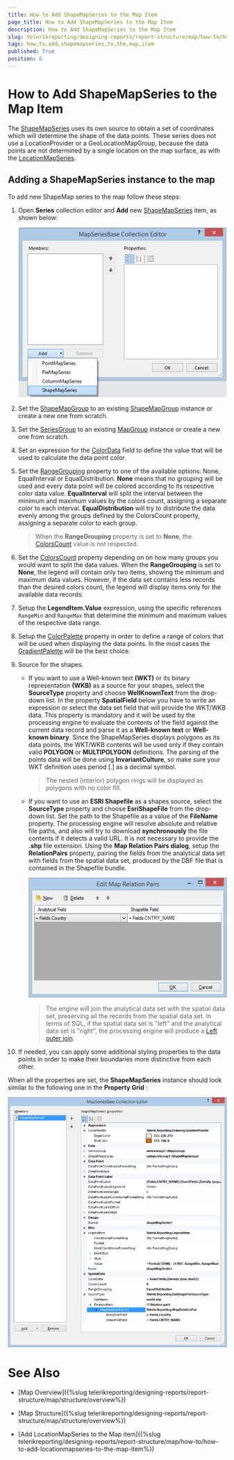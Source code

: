 ```yaml
---
title: How to Add ShapeMapSeries to the Map Item
page_title: How to Add ShapeMapSeries to the Map Item 
description: How to Add ShapeMapSeries to the Map Item
slug: telerikreporting/designing-reports/report-structure/map/how-to/how-to-add-shapemapseries-to-the-map-item
tags: how,to,add,shapemapseries,to,the,map,item
published: True
position: 6
---
```


# How to Add ShapeMapSeries to the Map Item

The [ShapeMapSeries](/reporting/api/Telerik.Reporting.ShapeMapSeries) uses its own source to obtain a set of coordinates which will determine the shape of the data points. These series does not use a LocationProvider or a GeoLocationMapGroup, because the data points are not determined by a single location on the map surface, as with the [LocationMapSeries](/reporting/api/Telerik.Reporting.LocationMapSeries). 

## Adding a ShapeMapSeries instance to the map

To add new ShapeMap series to the map follow these steps: 

1. Open __Series__ collection editor and __Add__ new [ShapeMapSeries](/reporting/api/Telerik.Reporting.ShapeMapSeries) item, as shown below: 

   ![Choropleth Add Shape Map Series](images/Map/Choropleth/Choropleth_AddShapeMapSeries.png)

1. Set the [ShapeMapGroup](/reporting/api/Telerik.Reporting.ShapeMapSeries#Telerik_Reporting_ShapeMapSeries_ShapeMapGroup) to an existing [ShapeMapGroup](/reporting/api/Telerik.Reporting.ShapeMapGroup) instance or create a new one from scratch. 

1. Set the [SeriesGroup](/reporting/api/Telerik.Reporting.MapSeriesBase#Telerik_Reporting_MapSeriesBase_SeriesGroup) to an existing [MapGroup](/reporting/api/Telerik.Reporting.MapGroup) instance or create a new one from scratch. 

1. Set an expression for the [ColorData](/reporting/api/Telerik.Reporting.ShapeMapSeries#Telerik_Reporting_ShapeMapSeries_ColorData) field to define the value that will be used to calculate the data point color. 

1. Set the [RangeGrouping](/reporting/api/Telerik.Reporting.ShapeMapSeries#Telerik_Reporting_ShapeMapSeries_RangeGrouping) property to one of the available options: None, EqualInterval or EqualDistribution. __None__ means that no grouping will be used and every data point will be colored according to its respective color data value. __EqualInterval__ will split the interval between the minimum and maximum values by the colors count, assigning a separate color to each interval. __EqualDistribution__ will try to distribute the data evenly among the groups defined by the ColorsCount property, assigning a separate color to each group. 

   >When the __RangeGrouping__ property is set to __None__, the [ColorsCount](/reporting/api/Telerik.Reporting.ShapeMapSeries#Telerik_Reporting_ShapeMapSeries_ColorsCount) value is not respected. 

1. Set the [ColorsCount](/reporting/api/Telerik.Reporting.ShapeMapSeries#Telerik_Reporting_ShapeMapSeries_ColorsCount) property depending on on how many groups you would want to split the data values. When the __RangeGrouping__ is set to __None__, the legend will contain only two items, showing the minimum and maximum data values. However, if the data set contains less records than the desired colors count, the legend will display items only for the available data records. 

1. Setup the __LegendItem.Value__ expression, using the specific references `RangeMin` and `RangeMax` that determine the minimum and maximum values of the respective data range. 

1. Setup the [ColorPalette](/reporting/api/Telerik.Reporting.GraphSeriesBase#Telerik_Reporting_GraphSeriesBase_ColorPalette) property in order to define a range of colors that will be used when displaying the data points. In the most cases the [GradientPalette](/reporting/api/Telerik.Reporting.Drawing.GradientPalette) will be the best choice. 

1. Source for the shapes.

   + If you want to use a Well-known text __(WKT)__ or its binary representation __(WKB)__ as a source for your shapes, select the __SourceType__ property and choose __WellKnownText__ from the drop-down list. In the property __SpatialField__ below you have to write an expression or select the data set field that will provide the WKT/WKB data. This property is mandatory and it will be used by the processing engine to evaluate the contents of the field against the current data record and parse it as a __Well-known text__ or __Well-known binary__. Since the ShapeMapSeries displays polygons as its data points, the WKT/WKB contents will be used only if they contain valid __POLYGON__ or __MULTIPOLYGON__ definitions. The parsing of the points data will be done using __InvariantCulture__, so make sure your WKT definition uses period [.] as a decimal symbol. 

     >The nested (interior) polygon rings will be displayed as polygons with no color fill. 

   + If you want to use an __ESRI Shapefile__ as a shapes source, select the __SourceType__ property and choose __EsriShapeFile__ from the drop-down list. Set the path to the Shapefile as a value of the __FileName__ property. The processing engine will resolve absolute and relative file paths, and also will try to download __synchronously__ the file contents if it detects a valid URL. It is not necessary to provide the __.shp__ file extension. Using the __Map Relation Pairs dialog__, setup the __RelationPairs__ property, pairing the fields from the analytical data set with fields from the spatial data set, produced by the DBF file that is contained in the Shapefile bundle. 

     ![Choropleth Map Relation Pairs Dialog](images/Map/Choropleth/Choropleth_MapRelationPairsDialog.png)

     >The engine will join the analytical data set with the spatial data set, preserving all the records from the spatial data set. In terms of SQL, if the spatial data set is "left" and the analytical data set is "right", the processing engine will produce a [Left outer join](http://en.wikipedia.org/wiki/Join_(SQL)#Left_outer_join). 

1. If needed, you can apply some additional styling properties to the data points in order to make their boundaries more distinctive from each other. 

When all the properties are set, the __ShapeMapSeries__ instance should look similar to the following one in the __Property Grid__ : 

![Choropleth Shape Map Series Layout In Property Grid](images/Map/Choropleth/Choropleth_ShapeMapSeries_LayoutInPropertyGrid.png)

# See Also

* [Map Overview]({%slug telerikreporting/designing-reports/report-structure/map/structure/overview%})

* [Map Structure]({%slug telerikreporting/designing-reports/report-structure/map/structure/overview%})

* [Add LocationMapSeries to the Map item]({%slug telerikreporting/designing-reports/report-structure/map/how-to/how-to-add-locationmapseries-to-the-map-item%})

